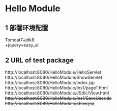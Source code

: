 # Hello Module

## 1 部署环境配置
Tomcat7+jdk8    
+jquery+easy_ui

## 2 URL of test package

http://localhost:8080/HelloModule/HelloServlet    
http://localhost:8080/HelloModule/ShowServlet    
http://localhost:8080/HelloModule/index.jsp    
http://localhost:8080/HelloModule/Ins1/page1.html    
http://localhost:8080/HelloModule/JSdic/View.html    
~~http://localhost:8080/HelloModule/Ins1/SaveUser.do~~    
~~http://localhost:8080/HelloModule/show.jsp~~    


